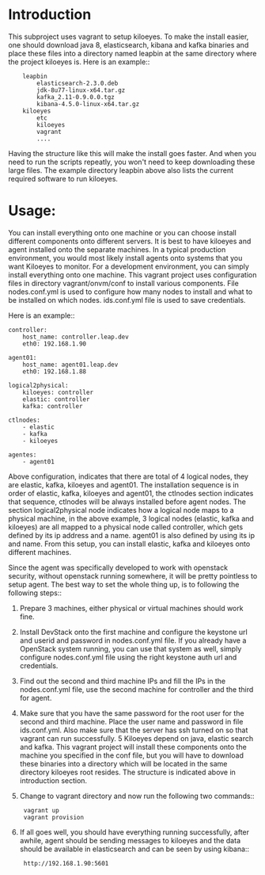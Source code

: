 Introduction
============
This subproject uses vagrant to setup kiloeyes. To make the install easier,
one should download java 8, elasticsearch, kibana and kafka binaries and place
these files into a directory named leapbin at the same directory where the
project kiloeyes is. Here is an example::

        leapbin
            elasticsearch-2.3.0.deb
            jdk-8u77-linux-x64.tar.gz
            kafka_2.11-0.9.0.0.tgz
            kibana-4.5.0-linux-x64.tar.gz
        kiloeyes
            etc
            kiloeyes
            vagrant
            ....

Having the structure like this will make the install goes faster. And when you
need to run the scripts repeatly, you won't need to keep downloading these
large files. The example directory leapbin above also lists the current
required software to run kiloeyes.


Usage:
======
You can install everything onto one machine or you can choose install different
components onto different servers. It is best to have kiloeyes and agent
installed onto the separate machines. In a typical production environment, you
would most likely install agents onto systems that you want Kiloeyes to monitor.
For a development environment, you can simply install everything onto one
machine. This vagrant project uses configuration files in directory
vagrant/onvm/conf to install various components. File nodes.conf.yml is
used to configure how many nodes to install and what to be installed on which
nodes. ids.conf.yml file is used to save credentials.

Here is an example::

    controller:
        host_name: controller.leap.dev
        eth0: 192.168.1.90

    agent01:
        host_name: agent01.leap.dev
        eth0: 192.168.1.88

    logical2physical:
        kiloeyes: controller
        elastic: controller
        kafka: controller

    ctlnodes:
        - elastic
        - kafka
        - kiloeyes

    agentes:
        - agent01


Above configuration, indicates that there are total of 4 logical nodes, they
are elastic, kafka, kiloeyes and agent01. The installation sequence is in
order of elastic, kafka, kiloeyes and agent01, the ctlnodes section indicates
that sequence, ctlnodes will be always installed before agent nodes. The
section logical2physical node indicates how a logical node maps to a physical
machine, in the above example, 3 logical nodes (elastic, kafka and kiloeyes)
are all mapped to a physical node called controller, which gets defined by its
ip address and a name. agent01 is also defined by using its ip and name. From
this setup, you can install elastic, kafka and kiloeyes onto different
machines.

Since the agent was specifically developed to work with openstack security,
without openstack running somewhere, it will be pretty pointless to setup
agent. The best way to set the whole thing up, is to following the following
steps::

1. Prepare 3 machines, either physical or virtual machines should work fine.
2. Install DevStack onto the first machine and configure the keystone url and
   userid and password in nodes.conf.yml file. If you already have a OpenStack
   system running, you can use that system as well, simply configure 
   nodes.conf.yml file using the right keystone auth url and credentials.
3. Find out the second and third machine IPs and fill the IPs in the
   nodes.conf.yml file, use the second machine for controller and the third
   for agent.
4. Make sure that you have the same password for the root user for the second
   and third machine. Place the user name and password in file ids.conf.yml.
   Also make sure that the server has ssh turned on so that vagrant can run
   successfully.
5  Kiloeyes depend on java, elastic search and kafka. This vagrant project will
   install these components onto the machine you specified in the conf file,
   but you will have to download these binaries into a directory which will be
   located in the same directory kiloeyes root resides. The structure is indicated
   above in introduction section.
6. Change to vagrant directory and now run the following two commands::

        vagrant up
        vagrant provision
7. If all goes well, you should have everything running successfully, after
   awhile, agent should be sending messages to kiloeyes and the data should be
   available in elasticsearch and can be seen by using kibana::

        http://192.168.1.90:5601